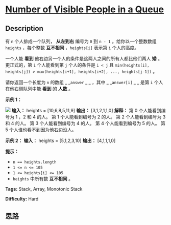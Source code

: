 # [Number of Visible People in a Queue][title]

## Description

有 `n` 个人排成一个队列， **从左到右**  编号为 `0` 到 `n - 1` 。给你以一个整数数组 `heights` ，每个整数
**互不相同** ，`heights[i]` 表示第 `i` 个人的高度。

一个人能 **看到** 他右边另一个人的条件是这两人之间的所有人都比他们两人 **矮**  。更正式的，第 `i` 个人能看到第 `j` 个人的条件是 `i
< j` 且 `min(heights[i], heights[j]) > max(heights[i+1], heights[i+2], ...,
heights[j-1])` 。

请你返回一个长度为 `n` 的数组 _ _`answer` _ _ ，其中 _ _`answer[i]` _ _ 是第 `i` 个人在他右侧队列中能
**看到**  的  **人数**  。



**示例 1：**

![](https://assets.leetcode.com/uploads/2021/05/29/queue-plane.jpg)
            **输入：** heights = [10,6,8,5,11,9]    **输出：** [3,1,2,1,1,0]    **解释：**    第 0 个人能看到编号为 1 ，2 和 4 的人。    第 1 个人能看到编号为 2 的人。    第 2 个人能看到编号为 3 和 4 的人。    第 3 个人能看到编号为 4 的人。    第 4 个人能看到编号为 5 的人。    第 5 个人谁也看不到因为他右边没人。    

**示例 2：**
            **输入：** heights = [5,1,2,3,10]    **输出：** [4,1,1,1,0]    



**提示：**

  * `n == heights.length`
  * `1 <= n <= 105`
  * `1 <= heights[i] <= 105`
  * `heights` 中所有数 **互不相同**  。


**Tags:** Stack, Array, Monotonic Stack

**Difficulty:** Hard

## 思路

[title]: https://leetcode-cn.com/problems/number-of-visible-people-in-a-queue
